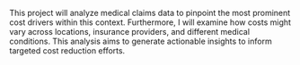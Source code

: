 This project will analyze medical claims data to pinpoint the most prominent cost drivers within this context. Furthermore, I will examine how costs might vary across locations, insurance providers, and different medical conditions. This analysis aims to generate  actionable insights to inform  targeted cost reduction efforts.
